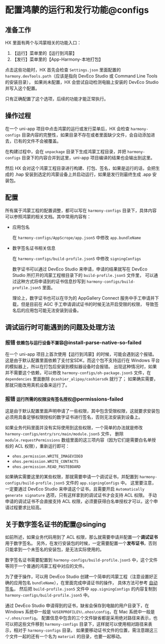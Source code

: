 # 配置鸿蒙的运行和发行功能@configs

## 准备工作

HX 里面有两个与鸿蒙相关的功能入口：

1. 【运行】菜单里的【运行到鸿蒙】
2. 【发行】菜单里的【App-Harmony-本地打包】

点击这些功能时，HX 首先会检查 `Settings.json` 里面配置的 `harmony.devTools.path`（应该是指向 DevEco Studio 或 Command Line Tools 的安装目录），
如果尚未配置，HX 会尝试自动检测电脑上安装的 DevEco Studio 并写入这个配置。

只有正确配置了这个选项，后续的功能才能正常执行。

## 操作过程

在一个 uni-app 项目中点击鸿蒙的运行或发行菜单后，HX 会检查 `harmony-configs` 目录内容的完整性，如果目录不存在或者里面缺少文件，会自动添加进去，已有的文件不会被覆盖。

在构建过程中，会在 `unpackage` 目录下生成鸿蒙工程目录，并把 `harmony-configs` 目录下的内容合并到这里，uni-app 项目编译的结果也会输出到这里。

然后 HX 会对这个鸿蒙工程目录进行构建、打包、签名，如果是运行的话，会把生成的 .hap 安装到选定的鸿蒙设备上并启动运行，如果是发行则最终生成 .app 安装包。

## 配置

所有属于鸿蒙工程的配置调整，都可以写在 `harmony-configs` 目录下，具体内容可以参照鸿蒙的相关文档。其中常用内容有：

- 应用包名

    在 `harmony-configs/AppScrope/app.json5` 中修改 `app.bundleName`

- 数字签名证书相关信息

    在 `harmony-configs/build-profile.json5` 中修改 `signingConfigs`

    数字证书可以通过 DevEco Studio 来申请，申请的结果就写在 DevEco Studio 所打开的鸿蒙工程根目录下的 `build-profile.json5` 文件里，
    可以通过这种方式将申请到的证书信息抄写到 `harmony-configs/build-profile.json5` 里面。

    理论上，数字证书也可以在华为的 AppGallery Connect 服务中手工申请并下载，但是目前在 AGC 手工申请调试证书的时候无法开启受限的权限，
    导致签名后的应用包可能无法安装到设备。

## 调试运行时可能遇到的问题及处理方法

### 报错 `依赖包与运行设备不兼容`@install-parse-native-so-failed

在一个 uni-app 项目上首次使用【运行到鸿蒙】的时候，可能会遇到这个报错。
这是由于默认配置里面依赖了支付宝SDK，而这个包不支持运行在 Windows 平台的模拟器上，所以在打包后安装到模拟器设备时会报错。
出现这种情况时，如果并不需要这个依赖，可以修改 `harmony-configs/oh-package.json5` 文件，在 `dependencies` 里面删除 `@cashier_alipay/cashiersdk` 就行了；
如果确实需要，那就只能改用真机设备来运行了。

### 报错 `运行所需的权限没有签名授权`@permissions-failed

这是由于默认配置里面声明申请了一些权限，其中包含受限权限，这就要求安装包必须用具备足够权限授权的数字证书进行签名，否则无法安装到设备上。

如果业务代码里面并没有实际使用到这些权限，一个简单的办法就是修改 `harmony-configs/entry/src/main/module.json5` 文件，
删除 `module.requestPermissions` 数组里面的这三项内容（因为它们是需要白名单授权的 ACL 权限），重新运行即可：

- `ohos.permission.WRITE_IMAGEVIDEO`
- `ohos.permission.WRITE_CONTACTS`
- `ohos.permission.READ_PASTEBOARD`

如果确实需要这里的某些权限，那就需要申请一个调试证书，并配置到 `harmony-configs/build-profile.json5` 文件的 `app.signingConfigs` 中。
这里要注意，一定要通过 DevEco Studio 来申请这个证书，且需要开启 `Automatically generate signature` 选项，只有这样拿到的调试证书才会支持 ACL 权限。
手动申请的调试证书不会直接支持 ACL 权限，必须要获得白名单授权才可以，这个申请过程要求比较高。

## 关于数字签名证书的配置@singing

如前所述，如果业务代码用到了 ACL 权限，那么就需要申请并配置一个**调试证书**用于数字签名。
另外，在发行安装包的时候，一定需要配置一个**发布证书**，否则只能拿到一个未签名的安装包，是无法实际使用的。

数字签名证书需要配置到 `harmony-configs/build-profile.json5` 中，这个文件等同于一个普通的鸿蒙工程中对应的文件。

为了便于操作，可以用 DevEco Studio 创建一个简单的鸿蒙工程（注意设置好正确的应用包名 `bundleName`），在里面完成申请证书的操作，
具体方法可参考 [自动签名](https://developer.huawei.com/consumer/cn/doc/harmonyos-guides-V5/ide-signing-V5#section18815157237)，
然后把 `build-profile.json5` 文件中 `app.signingConfigs` 的内容复制到 `harmony-configs/build-profile.json5` 中。

通过 DevEco Studio 申请得到的证书，缺省会保存到电脑的用户目录下，在 Windows 系统中一般是 `%USERPROFILE%\.ohos\config`，在 Mac 系统中一般是 `~/.ohos/config`。
配置信息中包含的三个文件缺省都是采用绝对路径来表示，也可以把这些文件移到 `harmony-configs` 目录下，这样就可以使用相对路径来表示，相对于 `harmony-configs` 目录。
如果要移动证书文件的位置，需注意跟这三个文件一起的还有一个名为 `material` 的目录，也要一起移动。
